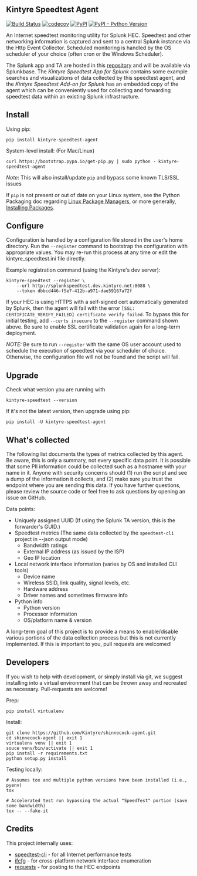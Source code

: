 Kintyre Speedtest Agent
-----------------------

[![Build Status](https://travis-ci.org/Kintyre/shinnecock-agent.svg?branch=master)](https://travis-ci.org/Kintyre/shinnecock-agent)
[![codecov](https://codecov.io/gh/Kintyre/shinnecock-agent/branch/master/graph/badge.svg)](https://codecov.io/gh/Kintyre/ksconf)
[![PyPI](https://img.shields.io/pypi/v/kintyre-speedtest-agent.svg)](https://pypi.org/project/kintyre-speedtest-agent/)
[![PyPI - Python Version](https://img.shields.io/pypi/pyversions/kintyre-speedtest-agent.svg)](https://pypi.org/project/kintyre-speedtest-agent/)


An Internet speedtest monitoring utility for Splunk HEC.  Speedtest and other networking information
is captured and sent to a central Splunk instance via the Http Event Collector.  Scheduled
monitoring is handled by the OS scheduler of your choice (often cron or the Windows Scheduler).

The Splunk app and TA are hosted in this [repository][shinnecock-splunk-app] and will be available
via Splunkbase.
The *Kintyre Speedtest App for Splunk* contains some example searches and visualizations of data
collected by this speedtest agent, and the *Kintyre Speedtest Add-on for Splunk* has an embedded
copy of the agent which can be conveniently used for collecting and forwarding speedtest data within
an existing Splunk infrastructure.


Install
-------


Using pip:

    pip install kintyre-speedtest-agent

System-level install:  (For Mac/Linux)

    curl https://bootstrap.pypa.io/get-pip.py | sudo python - kintyre-speedtest-agent

_Note_: This will also install/update `pip` and bypass some known TLS/SSL issues

If `pip` is not present or out of date on your Linux system, see the Python Packaging doc regarding
[Linux Package Managers][pip-on-linux], or more generally, [Installing Packages][pypa-tut].


Configure
---------

Configuration is handled by a configuration file stored in the user's home directory.
Run the `--register` command to bootstrap the configuration with appropriate values.
You may re-run this process at any time or edit the kintyre_speedtest.ini file directly.

Example registration command (using the Kintyre's dev server):

    kintyre-speedtest --register \
        --url http://splunkspeedtest.dev.kintyre.net:8088 \
        --token dbbcd446-f5e7-412b-a971-dae59167a72f

If your HEC is using HTTPS with a self-signed cert automatically generated by Splunk, then the
agent will fail with the error `[SSL: CERTIFICATE_VERIFY_FAILED] certificate verify failed`.
To bypass this for initial testing, add `--certs insecure` to the `--register` command shown
above.  Be sure to enable SSL certificate validation again for a long-term deployment.

*NOTE:* Be sure to run `--register` with the same OS user account used to schedule the execution
        of speedtest via your scheduler of choice.  Otherwise, the configuration file will not be
        found and the script will fail.


Upgrade
-------

Check what version you are running with

    kintyre-speedtest --version

If it's not the latest version, then upgrade using pip:

    pip install -U kintyre-speedtest-agent



What's collected
----------------

The following list documents the types of metrics collected by this agent. Be aware, this is
only a summary, not every specific data point.  It is possible that some PII information 
could be collected such as a hostname with your name in it. Anyone with
security concerns should (1) run the script and see a dump of the information it collects, and (2)
make sure you trust the endpoint where you are sending this data.  If you have further questions,
please review the source code or feel free to ask questions by opening an issue on GitHub.

Data points:

 * Uniquely assigned UUID (If using the Splunk TA version, this is the forwarder's GUID.)
 * Speedtest metrics (The same data collected by the `speedtest-cli` project in    --json output mode)
   * Bandwidth ratings
   * External IP address (as issued by the ISP)
   * Geo IP location
 * Local network interface information (varies by OS and installed CLI tools)
   * Device name
   * Wireless SSID, link quality, signal levels, etc.
   * Hardware address
   * Driver names and sometimes firmware info
 * Python info
   * Python version
   * Processor information
   * OS/platform name & version

A long-term goal of this project is to provide a means to enable/disable various portions of the
data collection process but this is not currently implemented.  If this is important to you, pull
requests are welcomed!



Developers
----------

If you wish to help with development, or simply install via git, we suggest installing into a
virtual environment that can be thrown away and recreated as necessary.  Pull-requests are welcome!

Prep:

    pip install virtualenv

Install:

    git clone https://github.com/Kintyre/shinnecock-agent.git
    cd shinnecock-agent || exit 1
    virtualenv venv || exit 1
    souce venv/bin/activate || exit 1
    pip install -r requirements.txt
    python setup.py install

Testing locally:

    # Assumes tox and multiple python versions have been installed (i.e., pyenv)
    tox

    # Accelerated test run bypassing the actual "SpeedTest" portion (save some bandwidth)
    tox -- --fake-it



Credits
-------

This project internally uses:

 * [speedtest-cli](https://github.com/sivel/speedtest-cli) - for all Internet performance tests
 * [ifcfg](https://github.com/ftao/python-ifcfg) - for cross-platform network interface enumeration
 * [requests](http://docs.python-requests.org/en/master/) - for posting to the HEC endpoints


[pip-on-linux]: https://packaging.python.org/guides/installing-using-linux-tools
[pypa-tut]: https://packaging.python.org/tutorials/installing-packages
[shinnecock-splunk-app]: https://github.com/Kintyre/shinnecock-splunk-app
